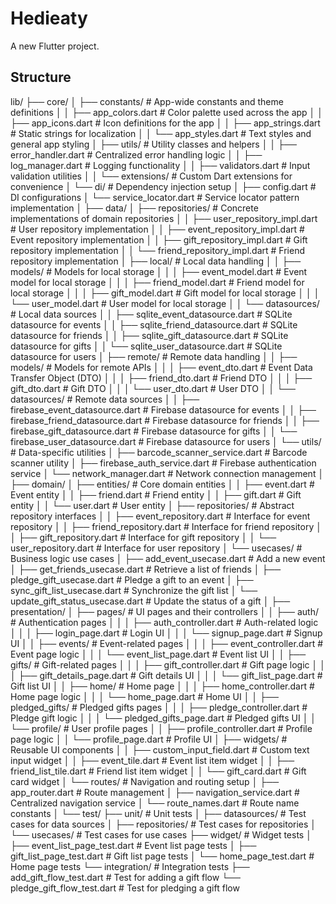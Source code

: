 # Hedieaty

A new Flutter project.

## Structure

lib/
├── core/
│   ├── constants/             # App-wide constants and theme definitions
│   │   ├── app_colors.dart      # Color palette used across the app
│   │   ├── app_icons.dart       # Icon definitions for the app
│   │   ├── app_strings.dart     # Static strings for localization
│   │   └── app_styles.dart      # Text styles and general app styling
│   ├── utils/                 # Utility classes and helpers
│   │   ├── error_handler.dart   # Centralized error handling logic
│   │   ├── log_manager.dart     # Logging functionality
│   │   ├── validators.dart      # Input validation utilities
│   │   └── extensions/          # Custom Dart extensions for convenience
│   └── di/                    # Dependency injection setup
│       ├── config.dart          # DI configurations
│       └── service_locator.dart # Service locator pattern implementation
│
├── data/
│   ├── repositories/          # Concrete implementations of domain repositories
│   │   ├── user_repository_impl.dart    # User repository implementation
│   │   ├── event_repository_impl.dart   # Event repository implementation
│   │   ├── gift_repository_impl.dart    # Gift repository implementation
│   │   └── friend_repository_impl.dart  # Friend repository implementation
│   ├── local/                 # Local data handling
│   │   ├── models/              # Models for local storage
│   │   │   ├── event_model.dart   # Event model for local storage
│   │   │   ├── friend_model.dart  # Friend model for local storage
│   │   │   ├── gift_model.dart    # Gift model for local storage
│   │   │   └── user_model.dart    # User model for local storage
│   │   └── datasources/         # Local data sources
│   │       ├── sqlite_event_datasource.dart   # SQLite datasource for events
│   │       ├── sqlite_friend_datasource.dart  # SQLite datasource for friends
│   │       ├── sqlite_gift_datasource.dart    # SQLite datasource for gifts
│   │       └── sqlite_user_datasource.dart    # SQLite datasource for users
│   ├── remote/                # Remote data handling
│   │   ├── models/              # Models for remote APIs
│   │   │   ├── event_dto.dart    # Event Data Transfer Object (DTO)
│   │   │   ├── friend_dto.dart   # Friend DTO
│   │   │   ├── gift_dto.dart     # Gift DTO
│   │   │   └── user_dto.dart     # User DTO
│   │   └── datasources/         # Remote data sources
│   │       ├── firebase_event_datasource.dart   # Firebase datasource for events
│   │       ├── firebase_friend_datasource.dart  # Firebase datasource for friends
│   │       ├── firebase_gift_datasource.dart    # Firebase datasource for gifts
│   │       └── firebase_user_datasource.dart    # Firebase datasource for users
│   └── utils/                 # Data-specific utilities
│       ├── barcode_scanner_service.dart # Barcode scanner utility
│       ├── firebase_auth_service.dart   # Firebase authentication service
│       └── network_manager.dart         # Network connection management
│
├── domain/
│   ├── entities/              # Core domain entities
│   │   ├── event.dart           # Event entity
│   │   ├── friend.dart          # Friend entity
│   │   ├── gift.dart            # Gift entity
│   │   └── user.dart            # User entity
│   ├── repositories/          # Abstract repository interfaces
│   │   ├── event_repository.dart   # Interface for event repository
│   │   ├── friend_repository.dart  # Interface for friend repository
│   │   ├── gift_repository.dart    # Interface for gift repository
│   │   └── user_repository.dart    # Interface for user repository
│   └── usecases/              # Business logic use cases
│       ├── add_event_usecase.dart       # Add a new event
│       ├── get_friends_usecase.dart     # Retrieve a list of friends
│       ├── pledge_gift_usecase.dart     # Pledge a gift to an event
│       ├── sync_gift_list_usecase.dart  # Synchronize the gift list
│       └── update_gift_status_usecase.dart # Update the status of a gift
│
├── presentation/
│   ├── pages/                 # UI pages and their controllers
│   │   ├── auth/                # Authentication pages
│   │   │   ├── auth_controller.dart # Auth-related logic
│   │   │   ├── login_page.dart      # Login UI
│   │   │   └── signup_page.dart     # Signup UI
│   │   ├── events/              # Event-related pages
│   │   │   ├── event_controller.dart # Event page logic
│   │   │   └── event_list_page.dart  # Event list UI
│   │   ├── gifts/               # Gift-related pages
│   │   │   ├── gift_controller.dart # Gift page logic
│   │   │   ├── gift_details_page.dart # Gift details UI
│   │   │   └── gift_list_page.dart    # Gift list UI
│   │   ├── home/                # Home page
│   │   │   ├── home_controller.dart # Home page logic
│   │   │   └── home_page.dart      # Home UI
│   │   ├── pledged_gifts/        # Pledged gifts pages
│   │   │   ├── pledge_controller.dart # Pledge gift logic
│   │   │   └── pledged_gifts_page.dart # Pledged gifts UI
│   │   └── profile/             # User profile pages
│   │       ├── profile_controller.dart # Profile page logic
│   │       └── profile_page.dart      # Profile UI
│   ├── widgets/               # Reusable UI components
│   │   ├── custom_input_field.dart # Custom text input widget
│   │   ├── event_tile.dart        # Event list item widget
│   │   ├── friend_list_tile.dart  # Friend list item widget
│   │   └── gift_card.dart         # Gift card widget
│   └── routes/                # Navigation and routing setup
│       ├── app_router.dart       # Route management
│       ├── navigation_service.dart # Centralized navigation service
│       └── route_names.dart      # Route name constants
│
└── test/
├── unit/                  # Unit tests
│   ├── datasources/         # Test cases for data sources
│   ├── repositories/        # Test cases for repositories
│   └── usecases/            # Test cases for use cases
├── widget/               # Widget tests
│   ├── event_list_page_test.dart  # Event list page tests
│   ├── gift_list_page_test.dart   # Gift list page tests
│   └── home_page_test.dart        # Home page tests
└── integration/          # Integration tests
├── add_gift_flow_test.dart    # Test for adding a gift flow
└── pledge_gift_flow_test.dart # Test for pledging a gift flow